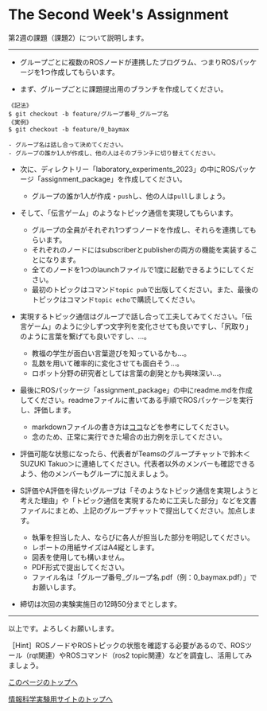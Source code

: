 # The Second Week's Assignment

第2週の課題（課題2）について説明します。

___

- グループごとに複数のROSノードが連携したプログラム、つまりROSパッケージを1つ作成してもらいます。

- まず、グループごとに課題提出用のブランチを作成してください。
```
《記法》
$ git checkout -b feature/グループ番号_グループ名
《実例》
$ git checkout -b feature/0_baymax
```
    - グループ名は話し合って決めてください。
    - グループの誰か1人が作成し、他の人はそのブランチに切り替えてください。

- 次に、ディレクトリー「laboratory_experiments_2023」の中にROSパッケージ「assignment_package」を作成してください。
    - グループの誰か1人が作成・`push`し、他の人は`pull`しましょう。

- そして、「伝言ゲーム」のようなトピック通信を実現してもらいます。
    - グループの全員がそれぞれ1つずつノードを作成し、それらを連携してもらいます。
    - それぞれのノードにはsubscriberとpublisherの両方の機能を実装することになります。
    - 全てのノードを1つのlaunchファイルで1度に起動できるようにしてください。
    - 最初のトピックはコマンド`topic pub`で出版してください。また、最後のトピックはコマンド`topic echo`で購読してください。

- 実現するトピック通信はグループで話し合って工夫してみてください。「伝言ゲーム」のように少しずつ文字列を変化させても良いですし、「尻取り」のように言葉を繋げても良いですし、…。
    - 教福の学生が面白い言葉遊びを知っているかも…。
    - 乱数を用いて確率的に変化させても面白そう…。
    - ロボット分野の研究者としては言葉の創発とかも興味深い…。

- 最後にROSパッケージ「assignment_package」の中にreadme.mdを作成してください。readmeファイルに書いてある手順でROSパッケージを実行し、評価します。
    - markdownファイルの書き方は[ココ](https://guides.github.com/features/mastering-markdown/)などを参考にしてください。
    - 念のため、正常に実行できた場合の出力例を示してください。

- 評価可能な状態になったら、代表者がTeamsのグループチャットで鈴木＜SUZUKI Takuo＞に連絡してください。代表者以外のメンバーも確認できるよう、他のメンバーもグループに加えましょう。

- S評価やA評価を得たいグループは「そのようなトピック通信を実現しようと考えた理由」や「トピック通信を実現するために工夫した部分」などを文書ファイルにまとめ、上記のグループチャットで提出してください。加点します。
    - 執筆を担当した人、ならびに各人が担当した部分を明記してください。
    - レポートの用紙サイズはA4縦とします。
    - 図表を使用しても構いません。
    - PDF形式で提出してください。
    - ファイル名は「グループ番号_グループ名.pdf（例：0_baymax.pdf）」でお願いします。

- 締切は次回の実験実施日の12時50分までとします。

___

以上です。よろしくお願いします。

［Hint］ROSノードやROSトピックの状態を確認する必要があるので、ROSツール（rqt関連）やROSコマンド（ros2 topic関連）などを調査し、活用してみましょう。

[このページのトップへ](#)

[情報科学実験用サイトのトップへ](https://stl-apu.github.io/laboratory_experiments/)
